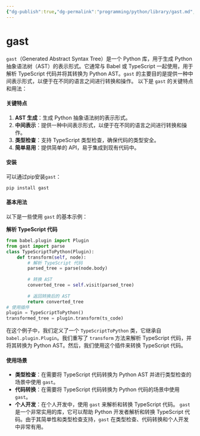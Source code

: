 ```yaml
---
{"dg-publish":true,"dg-permalink":"programming/python/library/gast.md","permalink":"/programming/python/library/gast.md/"}
---
```



# gast

`gast`（Generated Abstract Syntax Tree）是一个 Python 库，用于生成 Python 抽象语法树（AST）的表示形式。它通常与 Babel 或 TypeScript 一起使用，用于解析 TypeScript 代码并将其转换为 Python AST。`gast` 的主要目的是提供一种中间表示形式，以便于在不同的语言之间进行转换和操作。 以下是 `gast` 的关键特点和用法：

#### 关键特点

1. **AST 生成**：生成 Python 抽象语法树的表示形式。
2. **中间表示**：提供一种中间表示形式，以便于在不同的语言之间进行转换和操作。
3. **类型检查**：支持 TypeScript 类型检查，确保代码的类型安全。
4. **简单易用**：提供简单的 API，易于集成到现有代码中。

#### 安装

可以通过pip安装`gast`：

```bash
pip install gast
```

#### 基本用法

以下是一些使用 `gast` 的基本示例：

**解析 TypeScript 代码**

```python
from babel.plugin import Plugin
from gast import parse
class TypeScriptToPython(Plugin):
    def transform(self, node):
        # 解析 TypeScript 代码
        parsed_tree = parse(node.body)
        
        # 转换 AST
        converted_tree = self.visit(parsed_tree)
        
        # 返回转换后的 AST
        return converted_tree
# 使用插件
plugin = TypeScriptToPython()
transformed_tree = plugin.transform(ts_code)
```

在这个例子中，我们定义了一个 `TypeScriptToPython` 类，它继承自 `babel.plugin.Plugin`。我们重写了 `transform` 方法来解析 TypeScript 代码，并将其转换为 Python AST。然后，我们使用这个插件来转换 TypeScript 代码。

#### 使用场景

* **类型检查**：在需要将 TypeScript 代码转换为 Python AST 并进行类型检查的场景中使用 `gast`。
* **代码转换**：在需要将 TypeScript 代码转换为 Python 代码的场景中使用 `gast`。
* **个人开发**：在个人开发中，使用 `gast` 来解析和转换 TypeScript 代码。 `gast` 是一个非常实用的库，它可以帮助 Python 开发者解析和转换 TypeScript 代码。由于其简单性和类型检查支持，`gast` 在类型检查、代码转换和个人开发中非常有用。
